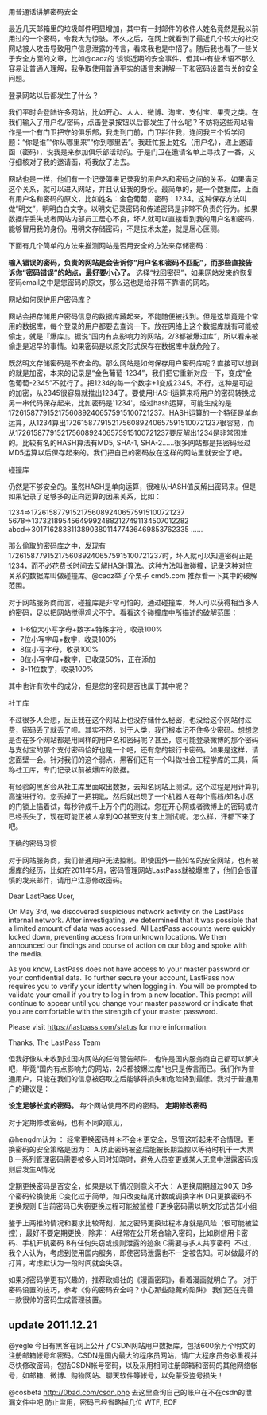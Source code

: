 用普通话讲解密码安全

最近几天邮箱里的垃圾邮件明显增加，其中有一封邮件的收件人姓名竟然是我以前用过的一个密码，令我大为惊骇。不久之后，在网上就看到了最近几个较大的社交网站被人攻击导致用户信息泄露的传言，看来我也是中招了。随后我也看了一些关于安全方面的文章，比如@caoz的 谈谈近期的安全事件，但其中有些术语不那么容易让普通人理解，我争取使用普通平实的语言来讲解一下和密码设置有关的安全问题。

登录网站以后都发生了什么？

我们平时会登陆许多网站，比如开心、人人、微博、淘宝、支付宝、果壳之类。在我们输入了用户名/密码，点击登录按钮以后都发生了什么呢？不妨将这些网站看作是一个有门卫把守的俱乐部，我走到门前，门卫拦住我，连问我三个哲学问题：“你是谁”“你从哪里来”“你到哪里去”。我赶忙报上姓名（用户名），递上邀请函（密码），说我是来参加俱乐部活动的。于是门卫在邀请名单上寻找了一番，又仔细核对了我的邀请函，将我放了进去。

网站也是一样，他们有一个记录簿来记录我的用户名和密码之间的关系。如果满足这个关系，就可以进入网站，并且认证我的身份。最简单的，是一个数据库，上面有用户名和密码的原文，比如姓名：金色葡萄，密码：1234。这种保存方法叫做“明文”，明明白白文字。以明文记录密码和传递密码是非常不负责的行为。如果数据库丢失或者网站内部员工居心不良，坏人就可以直接看到我的用户名和密码，能够冒用我的身份。用明文存储密码，不是技术太差，就是居心叵测。

下面有几个简单的方法来推测网站是否用安全的方法来存储密码：

**输入错误的密码，负责的网站是会告诉你“用户名和密码不匹配”，而那些直接告诉你“密码错误”的站点，最好要小心了。** 选择“找回密码”，如果网站发来的恢复密码email之中是您密码的原文，那么这也是给非常不靠谱的网站。

网站如何保护用户密码库？

网站会把存储用户密码信息的数据库藏起来，不能随便被找到。但是这毕竟是个常用的数据库，每个登录的用户都要去查询一下。放在网络上这个数据库就有可能被偷走，就是『爆库』。据说“国内有点影响力的网站，2/3都被爆过库”，所以看来被偷走是迟早的事情。如果密码是以原文形式保存在数据库中就危险了。

既然明文存储密码是不安全的。那么网站是如何保存用户密码库呢？直接可以想到的就是加密，本来的记录是“金色葡萄-1234”，我们把它重新对应一下，变成“金色葡萄-2345”不就行了。把1234的每一个数字+1变成2345。不行，这种是可逆的加密，从2345很容易就推出1234了。要使用HASH运算来将用户的密码转换成另一串代码保存起来，比如密码是'1234'，经过hash运算，可能生成的是172615877915217560892406575915100721237。HASH运算的一个特征是单向运算，从1234算出172615877915217560892406575915100721237很容易，而从172615877915217560892406575915100721237要反解出1234是非常困难的。比较有名的HASH算法有MD5, SHA-1, SHA-2……很多网站都是把密码经过MD5运算以后保存起来的。我们把自己的密码放在这样的网站里就安全了吧。

碰撞库

仍然是不够安全的。虽然HASH是单向运算，很难从HASH值反解出密码来。但是如果记录了足够多的正向运算的因果关系，比如：

1234=>172615877915217560892406575915100721237
5678=>137321895456499924882127491134507012282
abcd=>301716283811389038011477436469853762335
……

那么偷取的密码库之中，发现有172615877915217560892406575915100721237时，坏人就可以知道密码正是1234，而不必花费长时间去反解HASH算法。这种方法叫做碰撞，记录这种对应关系的数据库叫做碰撞库。@caoz举了个栗子 cmd5.com 推荐看一下其中的破解范围。

对于网站服务商而言，碰撞库是非常可怕的。通过碰撞库，坏人可以获得相当多人的密码，足以把网站搅得鸡犬不宁。看看这个碰撞库中所描述的破解范围：

  * 1-6位大小写字母+数字+特殊字符，收录100%
  * 7位小写字母+数字，收录100%
  * 8位小写字母，收录100%
  * 8位小写字母+数字，已收录50%，正在添加
  * 8-11位数字，收录100%

其中也许有吹牛的成分，但是您的密码是否也属于其中呢？

社工库

不过很多人会想，反正我在这个网站上也没存储什么秘密，也没给这个网站付过费，密码丢了就丢了呗。其实不然，对于人类，我们根本记不住多少密码。想想您是否在多个网站都是用同样的用户名和密码呢？甚至，您可能登录微博的那个密码与支付宝的那个支付密码恰好也是一个吧，还有您的银行卡密码。如果是这样，请您面壁一会。针对我们的这个弱点，黑客们还有一个叫做社会工程学库的工具，简称社工库，专门记录以前被爆库的数据。

有经验的黑客会从社工库里面取出数据，去知名网站上测试。这个过程是用计算机高速进行的。您丢掉了一把钥匙，然后就出现了一个机器人在每个高档/知名小区的门锁上插着试，每秒钟成千上万个门的测试。您在开心网或者微博上的密码或许已经丢失了，现在可能正被人拿到QQ甚至支付宝上测试呢。怎么样，汗都下来了吧。

正确的密码习惯

对于网站服务商，我们普通用户无法控制。即使国外一些知名的安全网站，也有被爆库的经历，比如在2011年5月，密码管理网站LastPass就被爆库了，他们会很谨慎的发来邮件，请用户注意修改密码。

Dear LastPass User,

On May 3rd, we discovered suspicious network activity on the LastPass internal network. After investigating, we determined that it was possible that a limited amount of data was accessed. All LastPass accounts were quickly locked down, preventing access from unknown locations. We then announced our findings and course of action on our blog and spoke with the media.

As you know, LastPass does not have access to your master password or your confidential data. To further secure your account, LastPass now requires you to verify your identity when logging in. You will be prompted to validate your email if you try to log in from a new location. This prompt will continue to appear until you change your master password or indicate that you are comfortable with the strength of your master password.

Please visit https://lastpass.com/status for more information.

Thanks, The LastPass Team

但我好像从未收到过国内网站的任何警告邮件，也许是国内服务商自己都可以解决吧，毕竟“国内有点影响力的网站，2/3都被爆过库”也只是传言而已。我们作为普通用户，只能在我们的信息被窃取之后能够将损失和危险降到最低。我对于普通用户的建议是：

**设定足够长度的密码。** 每个网站使用不同的密码。
**定期修改密码**

对于定期修改密码，也有不同的意见，

@hengdm认为 ：
﻿﻿经常更换密码并＊不会＊更安全，尽管这听起来不合情理。更换密码的安全策略是因为：
A.防止密码被盗后能被长期监控以等待时机干一大票
B.一系列管理密码需要被多人同时知晓时，避免人员变更或某人无意中泄露密码规则后发生A情况

定期更换密码是否安全，如果是以下情况则意义不大：
A更换周期超过90天
B多个密码轮换使用
C变化过于简单，如只改变结尾计数或调换字串
D只更换密码不更换规则
E当前密码已失窃更换过程可能被监控
F更换密码需以明文形式告知小组

鉴于上两推的情况和要求比较苛刻，加之密码更换过程本身就是风险（很可能被监控），最好不要定期更换，除非：
A经常在公开场合输入密码，比如刷信用卡密码、手机开机密码
B有任何失窃或规则泄露的迹象
C需要与多人共享密码
﻿
不过，我个人认为，考虑到使用国内服务，即使密码泄露也不一定被告知。可以做最坏的打算，考虑默认为一段时间就会失窃。

如果对密码学更有兴趣的，推荐欧姆社的《漫画密码》，看着漫画就明白了。
对于密码设置的技巧，参考《你的密码安全吗？小心那些隐藏的陷阱》
我们还在完善一款很帅的﻿密码生成管理装置。

## update 2011.12.21 ##
@yegle 今日有黑客在网上公开了CSDN网站用户数据库，包括600余万个明文的注册邮箱帐号和密码。CSDN是国内最大的程序员网站，请广大程序员务必重视并尽快修改密码，包括CSDN帐号密码，以及采用相同注册邮箱和密码的其他网络帐号，如邮箱、微博、购物网站、聊天软件等帐号，以免蒙受盗号损失！

@cosbeta http://0bad.com/csdn.php 去这里查询自己的账户在不在csdn的泄漏文件中吧,防止滥用，密码已经省略掉几位
WTF, EOF